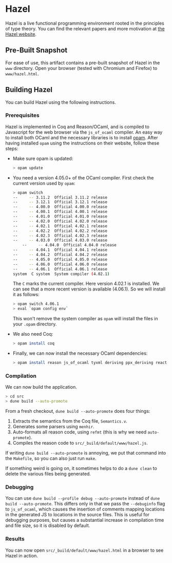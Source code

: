 # Hazel

Hazel is a live functional programming environment rooted in the principles
of type theory. You can find the relevant papers and more motivation at
[the Hazel website](http://hazel.org/).

## Pre-Built Snapshot
For ease of use, this artifact contains a pre-built snapshot of Hazel in the `www` directory. Open your browser (tested with Chromium and Firefox) to `www/hazel.html`.

## Building Hazel
You can build Hazel using the following instructions.

### Prerequisites

Hazel is implemented in Coq and Reason/OCaml, and is compiled to Javascript for the web browser via the `js_of_ocaml` compiler. An easy way to install both OCaml and the necessary libraries is to install [opam](https://opam.ocaml.org/). After having installed `opam` using the instructions on their website, follow these steps:

  - Make sure opam is updated:

    ```sh
    > opam update
    ```

  - You need a version 4.05.0+ of the OCaml compiler. First check the current version used by `opam`:

    ```sh
    > opam switch
    --     -- 3.11.2  Official 3.11.2 release
    --     -- 3.12.1  Official 3.12.1 release
    --     -- 4.00.0  Official 4.00.0 release
    --     -- 4.00.1  Official 4.00.1 release
    --     -- 4.01.0  Official 4.01.0 release
    --     -- 4.02.0  Official 4.02.0 release
    --     -- 4.02.1  Official 4.02.1 release
    --     -- 4.02.2  Official 4.02.2 release
    --     -- 4.02.3  Official 4.02.3 release
    --     -- 4.03.0  Official 4.03.0 release
		--     -- 4.04.0  Official 4.04.0 release
    --     -- 4.04.1  Official 4.04.1 release
    --     -- 4.04.2  Official 4.04.2 release
    --     -- 4.05.0  Official 4.05.0 release
    --     -- 4.06.0  Official 4.06.0 release
    --     -- 4.06.1  Official 4.06.1 release
    system  C system  System compiler (4.02.1)
    ```

    The `C` marks the current compiler. Here version 4.02.1 is installed. We can see that a more recent version is available (4.06.1). So we will install it as follows:

    ```sh
    > opam switch 4.06.1
    > eval `opam config env`
    ```

    This won't remove the system compiler as `opam` will install the files in your `.opam` directory.

  - We also need Coq:

    ```sh
    > opam install coq
    ```

  - Finally, we can now install the necessary OCaml dependencies:

    ```sh
    > opam install reason js_of_ocaml tyxml deriving ppx_deriving reactiveData js_of_ocaml-tyxml camomile menhir oUnit
    ```

### Compilation

We can now build the application.

```sh
> cd src
> dune build --auto-promote
```

From a fresh checkout, `dune build --auto-promote` does four things:

1. Extracts the semantics from the Coq file, `Semantics.v`.
2. Generates some parsers using `menhir`.
3. Auto-formats all reason code, using `refmt` (this is why we need `auto-promote`).
4. Compiles the reason code to `src/_build/default/www/hazel.js`.

If writing `dune build --auto-promote` is annoying, we put that command into the `Makefile`, so you can also just run `make`.

If something weird is going on, it sometimes helps to do a `dune clean` to delete the various files being generated.

### Debugging
You can use `dune build --profile debug --auto-promote` instead of `dune build --auto-promote`. This differs only in that we pass the `--debuginfo` flag to `js_of_ocaml`, which causes the insertion of comments mapping locations in the generated JS to locations in the source files. This is useful for debugging purposes, but causes a substantial increase in compilation time and file size, so it is disabled by default.

### Results
You can now open `src/_build/default/www/hazel.html` in a browser to see Hazel in action.

